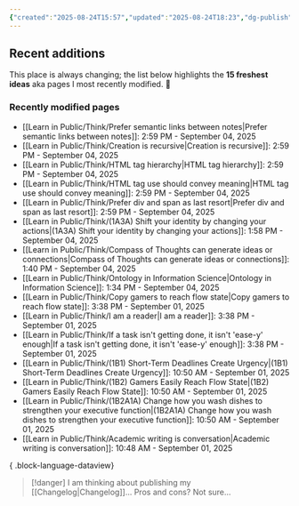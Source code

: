 ```yaml
---
{"created":"2025-08-24T15:57","updated":"2025-08-24T18:23","dg-publish":true,"noteIcon":"signpost","dg-path":"Recent Plantings.md","permalink":"/recent-plantings/","dgPassFrontmatter":true}
---
```


## Recent additions 

This place is always changing; the list below highlights the **15 freshest ideas** aka pages I most recently modified. 🍃

### Recently modified pages
- [[Learn in Public/Think/Prefer semantic links between notes\|Prefer semantic links between notes]]: 2:59 PM - September 04, 2025
- [[Learn in Public/Think/Creation is recursive\|Creation is recursive]]: 2:59 PM - September 04, 2025
- [[Learn in Public/Think/HTML tag hierarchy\|HTML tag hierarchy]]: 2:59 PM - September 04, 2025
- [[Learn in Public/Think/HTML tag use should convey meaning\|HTML tag use should convey meaning]]: 2:59 PM - September 04, 2025
- [[Learn in Public/Think/Prefer div and span as last resort\|Prefer div and span as last resort]]: 2:59 PM - September 04, 2025
- [[Learn in Public/Think/(1A3A) Shift your identity by changing your actions\|(1A3A) Shift your identity by changing your actions]]: 1:58 PM - September 04, 2025
- [[Learn in Public/Think/Compass of Thoughts can generate ideas or connections\|Compass of Thoughts can generate ideas or connections]]: 1:40 PM - September 04, 2025
- [[Learn in Public/Think/Ontology in Information Science\|Ontology in Information Science]]: 1:34 PM - September 04, 2025
- [[Learn in Public/Think/Copy gamers to reach flow state\|Copy gamers to reach flow state]]: 3:38 PM - September 01, 2025
- [[Learn in Public/Think/I am a reader\|I am a reader]]: 3:38 PM - September 01, 2025
- [[Learn in Public/Think/If a task isn't getting done, it isn't 'ease-y' enough\|If a task isn't getting done, it isn't 'ease-y' enough]]: 3:38 PM - September 01, 2025
- [[Learn in Public/Think/(1B1) Short-Term Deadlines Create Urgency\|(1B1) Short-Term Deadlines Create Urgency]]: 10:50 AM - September 01, 2025
- [[Learn in Public/Think/(1B2) Gamers Easily Reach Flow State\|(1B2) Gamers Easily Reach Flow State]]: 10:50 AM - September 01, 2025
- [[Learn in Public/Think/(1B2A1A) Change how you wash dishes to strengthen your executive function\|(1B2A1A) Change how you wash dishes to strengthen your executive function]]: 10:50 AM - September 01, 2025
- [[Learn in Public/Think/Academic writing is conversation\|Academic writing is conversation]]: 10:48 AM - September 01, 2025

{ .block-language-dataview}

> [!danger] I am thinking about publishing my [[Changelog\|Changelog]]... 
> Pros and cons? Not sure...

